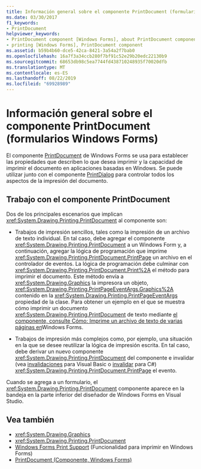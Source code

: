 ```yaml
---
title: Información general sobre el componente PrintDocument (formularios Windows Forms)
ms.date: 03/30/2017
f1_keywords:
- PrintDocument
helpviewer_keywords:
- PrintDocument component [Windows Forms], about PrintDocument component
- printing [Windows Forms], PrintDocument component
ms.assetid: b59b4b60-dce5-42ca-8421-3a54a2f7bab0
ms.openlocfilehash: 16a7f3a34ccb280f7bf91c52e29b20edc22130b9
ms.sourcegitcommit: 68653db98c5ea7744fd438710248935f70020dfb
ms.translationtype: MT
ms.contentlocale: es-ES
ms.lasthandoff: 08/22/2019
ms.locfileid: "69928989"
---
```

# <a name="printdocument-component-overview-windows-forms"></a>Información general sobre el componente PrintDocument (formularios Windows Forms)

El componente [PrintDocument](printdocument-component-windows-forms.md) de Windows Forms se usa para establecer las propiedades que describen lo que desea imprimir y la capacidad de imprimir el documento en aplicaciones basadas en Windows. Se puede utilizar junto con el componente [PrintDialog](printdialog-component-windows-forms.md) para controlar todos los aspectos de la impresión del documento.

## <a name="working-with-the-printdocument-component"></a>Trabajo con el componente PrintDocument

Dos de los principales escenarios que implican <xref:System.Drawing.Printing.PrintDocument> al componente son:

- Trabajos de impresión sencillos, tales como la impresión de un archivo de texto individual. En tal caso, debe agregar el componente <xref:System.Drawing.Printing.PrintDocument> a un Windows Form y, a continuación, agregar la lógica de programación que imprime <xref:System.Drawing.Printing.PrintDocument.PrintPage> un archivo en el controlador de eventos. La lógica de programación debe culminar con <xref:System.Drawing.Printing.PrintDocument.Print%2A> el método para imprimir el documento. Este método envía a <xref:System.Drawing.Graphics> la impresora un objeto, <xref:System.Drawing.Printing.PrintPageEventArgs.Graphics%2A> contenido en la <xref:System.Drawing.Printing.PrintPageEventArgs> propiedad de la clase. Para obtener un ejemplo en el que se muestra cómo imprimir un documento <xref:System.Drawing.Printing.PrintDocument> de texto mediante [el componente, consulte Cómo: Imprime un archivo de texto de varias páginas en](../advanced/how-to-print-a-multi-page-text-file-in-windows-forms.md)Windows Forms.

- Trabajos de impresión más complejos como, por ejemplo, una situación en la que se desee reutilizar la lógica de impresión escrita. En tal caso, debe derivar un nuevo componente <xref:System.Drawing.Printing.PrintDocument> del componente e invalidar (vea [invalidaciones](../../../visual-basic/language-reference/modifiers/overrides.md) para Visual Basic o [invalidar](../../../csharp/language-reference/keywords/override.md) para C#) <xref:System.Drawing.Printing.PrintDocument.PrintPage> el evento.

Cuando se agrega a un formulario, el <xref:System.Drawing.Printing.PrintDocument> componente aparece en la bandeja en la parte inferior del diseñador de Windows Forms en Visual Studio.

## <a name="see-also"></a>Vea también

- <xref:System.Drawing.Graphics>
- <xref:System.Drawing.Printing.PrintDocument>
- [Windows Forms Print Support](../advanced/windows-forms-print-support.md) (Funcionalidad para imprimir en Windows Forms)
- [PrintDocument (Componente, Windows Forms)](printdocument-component-windows-forms.md)
